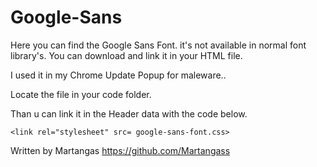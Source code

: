 # Google-Sans
Here you can find the Google Sans Font. it's not available in normal font library's. You can download and link it in your HTML file.

I used it in my Chrome Update Popup for maleware..


Locate the file in your code folder.

Than u can link it in the Header data with the code below.

```
<link rel="stylesheet" src= google-sans-font.css>
```

Written by Martangas 
https://github.com/Martangass
